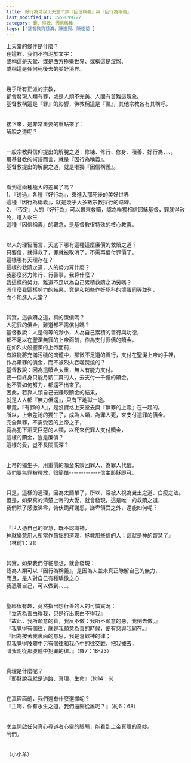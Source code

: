 ```yaml
---
title: 好行為可以上天堂？談『因信稱義』與『因行為稱義』
last_modified_at: 1559699727
category: 罪、得救、因信稱義
tags: ['基督教與慈濟、陳進興、陳樹菊']
---
```


<div>上天堂的條件是什麼？</div>

<div>在這裡，我們不拘泥於文字：</div>

<div>或稱這是天堂、或是西方極樂世界、或稱這是涅盤、</div>

<div>或稱這是任何死後去的美好境界。</div>

<div>&nbsp;</div>

<div>&nbsp;</div>

<div>幾乎所有正派的宗教，</div>

<div>都會發現人類有罪，或是人類不完美、人間有苦難這現象。</div>

<div>基督教稱這是『罪』的影響，佛教稱這是『業』，其他宗教各有其稱呼。</div>

<div>&nbsp;</div>

<div>&nbsp;</div>

<div>接下來，是非常重要的重點來了：</div>

<div>解脫之道呢？</div>

<div>&nbsp;</div>

<div>&nbsp;</div>

<div>一般宗教與信仰提出的解脫之道：修練、修行、修身、積善、好行為、、、。</div>

<div>用基督教的術語而言，就是『因行為稱義』。</div>

<div>基督教提出的解脫之道，就是唯獨『因信稱義』。</div>

<div>&nbsp;</div>

<div>&nbsp;</div>

<div>看到這兩種極大的差異了嗎？</div>

<div>1.<span style="white-space:pre"> </span>『透過』各種『好行為』，來進入那死後的美好世界</div>

<div>這種『因行為稱義』，就是幾乎大多數宗教採行的路線。</div>

<div>2.<span style="white-space:pre"> </span>『否定』人的『好行為』可以帶來救贖，認為唯獨相信耶穌基督，罪就得赦免，進入永生</div>

<div>這種『因信稱義』的觀念，是基督教很特殊的核心教義。</div>

<div>&nbsp;</div>

<div>&nbsp;</div>

<div>以人的理智而言，天底下哪有這種這麼廉價的救贖之道？</div>

<div>只要信，就得救了，罪就被取消了，不需再償付罪價了。</div>

<div>這樣哪有天理存在？</div>

<div>這樣的救贖之道，人的努力算什麼？</div>

<div>我那麼努力修行、行善事，我算什麼？</div>

<div>我這樣的努力，難道不足以為自己累積救贖之功勞嗎？</div>

<div>憑什麼我這樣努力的結果，竟是和那些作奸犯科的壞蛋同等並列，</div>

<div>而不能進入天堂？</div>

<div>&nbsp;</div>

<div>&nbsp;</div>

<div>其實，這救贖之道，真的廉價嗎？</div>

<div>人犯罪的價金，難道都不需償付嗎？</div>

<div>基督教說：人是何等的渺小，人為自己累積的善行與功德，</div>

<div>都不足以在聖潔無罪的上帝面前，作為支付罪價的贖金。</div>

<div>在如烈火般聖潔的上帝面前，</div>

<div>有誰能將充滿污穢的肉體中，那微不足道的善行，支付在聖潔上帝的手裡，</div>

<div>作為贖罪的價金，而不被烈火吞噬焚燒的？</div>

<div>基督教說：因為這贖金太重，無人有能力支付。</div>

<div>要一個終身只能月薪二萬的人，去支付一千億的贖金，</div>

<div>他不管如何努力，都還不出來了。</div>

<div>因此，若靠人類自己去賺取贖金的結果，</div>

<div>就是人人都『無力償還』，只有下地獄一途。</div>

<div>畢竟，『有罪的人』，是沒資格上天堂去與『無罪的上帝』在一起的。</div>

<div>所以，上帝差祂的獨生子，成為人類，為罪人死，來支付這罪的價金。</div>

<div>完全無罪，不需受苦的上帝之子，</div>

<div>竟為犯下滔天巨惡的人類，以死來代罪人支付贖金，</div>

<div>這樣的贖金，豈是廉價？</div>

<div>這樣的愛，豈不長闊高深？</div>

<div>&nbsp;</div>

<div>&nbsp;</div>

<div>上帝的獨生子，用重價的贖金來贖回罪人，為罪人代償。</div>

<div>我們要無罪被釋放，很簡單-------------信主耶穌即可。</div>

<div>&nbsp;</div>

<div>&nbsp;</div>

<div>只是，這樣的道理，因為太簡單了，所以，常被人視為糞土之道、白癡之法。</div>

<div>但是，如果真的清楚上帝的大愛，就會發現，這是唯一的救贖之道，</div>

<div>我們除了感激涕零，俯伏跪拜謝恩，謙卑領受之外，還能如何呢？</div>

<div>&nbsp;</div>

<div>&nbsp;</div>

<div>『世人憑自己的智慧，既不認識神，</div>

<div>神就樂意用人所當作愚拙的道理，拯救那些信的人；這就是神的智慧了』</div>

<div>（林前1：21）</div>

<div>&nbsp;</div>

<div>&nbsp;</div>

<div>其實，如果我們仔細思想，就會發現：</div>

<div>認為人類可以『因行為稱義』，是因為人並未真正瞭解自己的無力，</div>

<div>而且，是人對自己有種驕傲之心：</div>

<div>我憑著自己，可以做到、、、。</div>

<div>&nbsp;</div>

<div>&nbsp;</div>

<div>聖經很有趣，竟然指出想行善的人的可憐實況：</div>

<div>『立志為善由得我，只是行出來由不得我』</div>

<div>『故此，我所願意的善，我反不做；我所不願意的惡，我倒去做。』</div>

<div>『我覺得有個律，就是我願意為善的時候，便有惡與我同在。』</div>

<div>『因為按著我裏面的意思，我是喜歡神的律；</div>

<div>但我覺得肢體中另有個律和我心中的律交戰，把我擄去，</div>

<div>叫我附從那肢體中犯罪的律。』（羅7：18-23）</div>

<div>&nbsp;</div>

<div>&nbsp;</div>

<div>真理是什麼呢？</div>

<div>『耶穌說我就是道路、真理、生命』（約14：6）</div>

<div>&nbsp;</div>

<div>&nbsp;</div>

<div>在真理面前，我們還有什麼選擇呢？</div>

<div>『主啊，你有永生之道，我們還歸從誰呢？』（約6：68）</div>

<div>&nbsp;</div>

<div>&nbsp;</div>

<div>求主開啟任何真心尋道者心靈的眼睛，能看到上帝真理的奇妙。</div>

<div>阿們。</div>

<div>&nbsp;</div>

<div>&nbsp;</div>

<div>（小小羊）</div>




